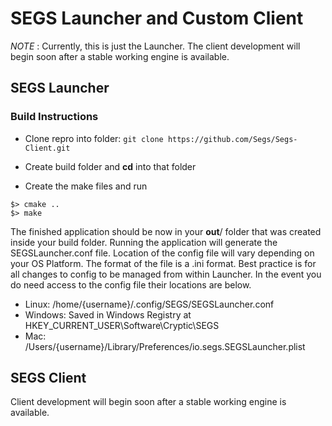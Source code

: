 # SEGS Launcher and Custom Client

*NOTE* : Currently, this is just the Launcher. The client development will begin soon after a stable working engine is available. 


## SEGS Launcher

### Build Instructions
- Clone repro into folder: 
```git clone https://github.com/Segs/Segs-Client.git```

- Create build folder and __cd__ into that folder
- Create the make files and run

```
$> cmake ..
$> make
```

The finished application should be now in your __out__/ folder that was created inside your build folder. 
Running the application will generate the SEGSLauncher.conf file. Location of the config file will vary depending on your OS Platform. The format of the file is a .ini format. Best practice is for all changes to config to be managed from within Launcher. In the event you do need access to the config file their locations are below.

- Linux: /home/{username}/.config/SEGS/SEGSLauncher.conf
- Windows: Saved in Windows Registry at HKEY_CURRENT_USER\Software\Cryptic\SEGS 
- Mac: /Users/{username}/Library/Preferences/io.segs.SEGSLauncher.plist

## SEGS Client
Client development will begin soon after a stable working engine is available.
